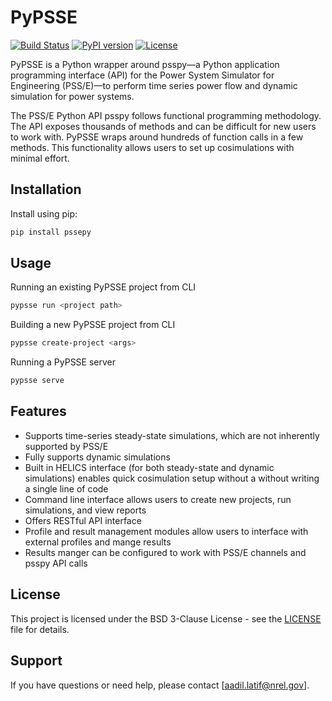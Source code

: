 
# PyPSSE

[![Build Status](https://travis-ci.org/your_username/your_package.svg?branch=master)](https://travis-ci.org/your_username/your_package)
[![PyPI version](https://badge.fury.io/py/your-package.svg)](https://badge.fury.io/py/your-package)
[![License](https://img.shields.io/badge/lincese-BSD3-blue)](https://opensource.org/licenses/BSD3)



PyPSSE is a Python wrapper around psspy—a Python application programming interface (API) for the Power System Simulator for Engineering (PSS/E)—to perform time series power flow and dynamic simulation for power systems.

The PSS/E Python API psspy follows functional programming methodology. The API exposes thousands of methods and can be difficult for new users to work with. PyPSSE wraps around hundreds of function calls in a few methods. This functionality allows users to set up cosimulations with minimal effort.

## Installation

Install using pip:

```bash
pip install pssepy
```

## Usage

Running an existing PyPSSE project from CLI

```bash
pypsse run <project path>
```

Building a new PyPSSE project from CLI

```bash
pypsse create-project <args>
```

Running a PyPSSE server

```bash
pypsse serve
```

## Features

- Supports time-series steady-state simulations, which are not inherently supported by PSS/E
- Fully supports dynamic simulations
- Built in HELICS interface (for both steady-state and dynamic simulations) enables quick cosimulation setup without a without writing a single line of code
- Command line interface allows users to create new projects, run simulations, and view reports
- Offers RESTful API interface
- Profile and result management modules allow users to interface with external profiles and mange results
- Results manger can be configured to work with PSS/E channels and psspy API calls

## License

This project is licensed under the BSD 3-Clause License - see the [LICENSE](LICENSE) file for details.

## Support

If you have questions or need help, please contact [aadil.latif@nrel.gov].
